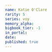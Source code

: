 ```yaml
---
name: Katie O'Clare
rarity: 5
series: voy
memory_alpha:
bigbook_tier: -1
in_portal:
date:
published: true
---
```



